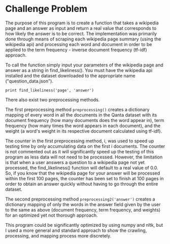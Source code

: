 # Challenge Problem

The purpose of this program is to create a function that takes a wikipedia page and an answer as input and return a real value that corresponds to how likely the answer is to be correct. The implementation was primarily done through means of scraping each wikipedia page summary (using the wikipedia api) and processing each word and document in order to be applied to the term frequency - inverse document frequency (tf-idf) approach.


To call the function simply input your parameters of the wikipedia page and answer as a string in find_likeliness(). You must have the wikipedia api installed and the dataset downloaded to the appropriate name ("question_data.json").

```
print find_likeliness('page', 'answer')
```

There also exist two preprocessing methods.

The first preprocessing method ``` preprocessing() ``` creates a dictionary mapping of every word in all the documents in the Qanta dataset with its document frequency (how many documents does the word appear in), term frequency (how many times the word appears in each document), and the weight (a word's weight in its respective document calculated using tf-idf).

The counter in the first preprocessing method, i, was used to speed up testing time by only accumulating data on the first i documents. The counter is not commented out as it will significantly speed up the testing of this program as less data will not need to be processed. However, the limitation is that when a user answers a question to a wikipedia page not yet processed, the find_likeliness() function will default to a real value of 0.0. So, if you know that the wikipedia page for your answer will be processed within the first 100 pages, the counter has been set to finish at 100 pages in order to obtain an answer quickly without having to go through the entire dataset.

The second preprocessing method ``` preprocessing2('answer') ``` creates a dictionary mapping of only the words in the answer field given by the user to the same as above (document frequency, term frequency, and weights) for an optimized yet not thorough approach.

This program could be significantly optimized by using numpy and nltk, but I used a more general and standard approach to show the crawling, processing, and mapping process more discretely.
